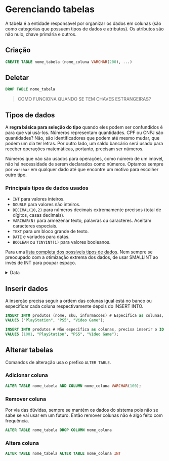 # Gerenciando tabelas

A tabela é a entidade responsável por organizar os dados em colunas (são como categorias que possuem tipos de dados e atributos). Os atributos são não nulo, chave primária e outros.

## Criação

```sql
CREATE TABLE nome_tabela (nome_coluna VARCHAR(200), ...)
```

## Deletar

```sql
DROP TABLE nome_tabela
```

> COMO FUNCIONA QUANDO SE TEM CHAVES ESTRANGEIRAS?

## Tipos de dados

A **regra básica para seleção do tipo** quando eles podem ser confundidos é para que vai usá-los. Números representam quantidades. CPF ou CNPJ são quantidades? Não, são identificadores que podem até mesmo mudar, que podem um dia ter letras. Por outro lado, um saldo bancário será usado para receber operações matemáticas, portanto, precisam ser números.

Números que não são usados para operações, como número de um imóvel, não há necessidade de serem declarados como números. Optamos sempre por `varchar` em qualquer dado até que encontre um motivo para escolher outro tipo.

### Principais tipos de dados usados

* `INT` para valores inteiros.
* `DOUBLE` para valores não inteiros.
* `DECIMAL(10,2)` para números decimais extremamente precisos (total de dígitos, casas decimais).
* `VARCHAR(N)` para armezenar texto, palavras ou caracteres. Aceitam caracteres especiais.
* `TEXT` para um bloco grande de texto.
* `DATE` e variados para datas.
* `BOOLEAN` ou `TINYINT(1)` para valores booleanos.

Para uma [lista completa dos possíveis tipos de dados](https://www.ibm.com/docs/pt-br/db2/11.1?topic=plsql-data-types). Nem sempre se preocupado com a otimização extrema dos dados, de usar SMALLINT ao invés de INT para poupar espaço.

<details>

<summary>Data</summary>

O padrão de data é YYYY-MM-DD que é o padrão americano.&#x20;

* DATE: Usa ano, mês e dia.
* DATETIME: Também tem horas e segundos.
* TIMESTAMP: Existe um intervalo específico que pode ser utilizado. Conferir as regras antes de usar esse tipo.

As datas são inseridas entre aspas, então `VALUES ("1999-01-25")`.

</details>

## Inserir dados

A inserção precisa seguir a ordem das colunas igual está no banco ou especificar cada coluna respectivamente depois do INSERT INTO.

```sql
INSERT INTO produtos (nome, sku, informacoes) # Especifica as colunas, redundante
VALUES ("PlayStation", "PS5", "Video Game");

INSERT INTO produtos # Não especifica as colunas, precisa inserir o ID
VALUES (1001, "PlayStation", "PS5", "Video Game");
```

## Alterar tabelas

Comandos de alteração usa o prefixo `ALTER TABLE`.

### Adicionar coluna

```sql
ALTER TABLE nome_tabela ADD COLUMN nome_coluna VARCHAR(100);
```

### Remover coluna

Por via das dúvidas, sempre se mantém os dados do sistema pois não se sabe se vai usar em um futuro. Então remover colunas não é algo feito com frequência.

```sql
ALTER TABLE nome_tabela DROP COLUMN nome_coluna
```

### Altera coluna

```sql
ALTER TABLE nome_tabela ALTER TABLE nome_coluna INT
```
